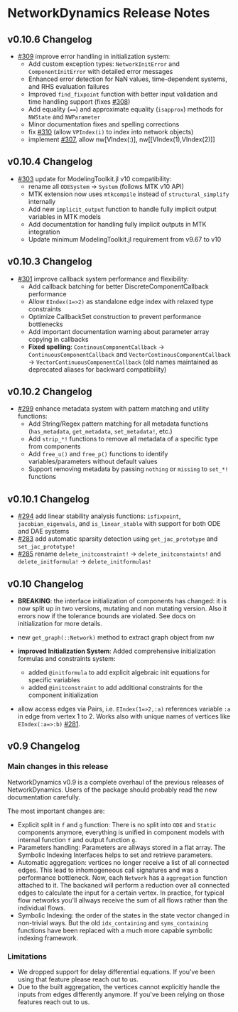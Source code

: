 # NetworkDynamics Release Notes

## v0.10.6 Changelog
- [#309](https://github.com/JuliaDynamics/NetworkDynamics.jl/pull/309) improve error handling in initialization system:
  - Add custom exception types: `NetworkInitError` and `ComponentInitError` with detailed error messages
  - Enhanced error detection for NaN values, time-dependent systems, and RHS evaluation failures
  - Improved `find_fixpoint` function with better input validation and time handling support (fixes [#308](https://github.com/JuliaDynamics/NetworkDynamics.jl/pull/308))
  - Add equality (`==`) and approximate equality (`isapprox`) methods for `NWState` and `NWParameter`
  - Minor documentation fixes and spelling corrections
  - fix [#310](https://github.com/JuliaDynamics/NetworkDynamics.jl/pull/310) (allow `VPIndex(i)` to index into network objects)
  - implement [#307](https://github.com/JuliaDynamics/NetworkDynamics.jl/pull/307), allow nw[VIndex(:)], nw[[VIndex(1),VIndex(2)]]

## v0.10.4 Changelog
- [#303](https://github.com/JuliaDynamics/NetworkDynamics.jl/pull/303) update for ModelingToolkit.jl v10 compatibility:
  - rename all `ODESystem` -> `System` (follows MTK v10 API)
  - MTK extension now uses `mtkcompile` instead of `structural_simplify` internally
  - Add new `implicit_output` function to handle fully implicit output variables in MTK models
  - Add documentation for handling fully implicit outputs in MTK integration
  - Update minimum ModelingToolkit.jl requirement from v9.67 to v10

## v0.10.3 Changelog
- [#301](https://github.com/JuliaDynamics/NetworkDynamics.jl/pull/301) improve callback system performance and flexibility:
  - Add callback batching for better DiscreteComponentCallback performance
  - Allow `EIndex(1=>2)` as standalone edge index with relaxed type constraints
  - Optimize CallbackSet construction to prevent performance bottlenecks
  - Add important documentation warning about parameter array copying in callbacks
  - **Fixed spelling**: `ContinousComponentCallback` → `ContinuousComponentCallback` and `VectorContinousComponentCallback` → `VectorContinuousComponentCallback` (old names maintained as deprecated aliases for backward compatibility)

## v0.10.2 Changelog
- [#299](https://github.com/JuliaDynamics/NetworkDynamics.jl/pull/299) enhance metadata system with pattern matching and utility functions:
  - Add String/Regex pattern matching for all metadata functions (`has_metadata`, `get_metadata`, `set_metadata!`, etc.)
  - Add `strip_*!` functions to remove all metadata of a specific type from components
  - Add `free_u()` and `free_p()` functions to identify variables/parameters without default values
  - Support removing metadata by passing `nothing` or `missing` to `set_*!` functions

## v0.10.1 Changelog
- [#294](https://github.com/JuliaDynamics/NetworkDynamics.jl/pull/294) add linear stability analysis functions: `isfixpoint`, `jacobian_eigenvals`, and `is_linear_stable` with support for both ODE and DAE systems
- [#283](https://github.com/JuliaDynamics/NetworkDynamics.jl/pull/283) add automatic sparsity detection using `get_jac_prototype` and `set_jac_prototype!`
- [#285](https://github.com/JuliaDynamics/NetworkDynamics.jl/pull/285) rename `delete_initconstraint!` -> `delete_initconstaints!` and `delete_initformula!` -> `delete_initformulas!`

## v0.10 Changelog
- **BREAKING**: the interface initialization of components has changed: it is now split up in two versions, mutating and non mutating version. Also it errors now if the tolerance bounds are violated. See docs on initialization for more details.

- new `get_graph(::Network)` method to extract graph object from nw
- **improved Initialization System**: Added comprehensive initialization formulas and constraints system:
  - added `@initformula` to add explicit algebraic init equations for specific variables
  - added `@initconstraint` to add additional constraints for the component initialization
- allow access edges via Pairs, i.e. `EIndex(1=>2,:a)` references variable `:a` in edge from vertex 1 to 2. Works also with unique names of vertices like `EIndex(:a=>:b)` [#281](https://github.com/JuliaDynamics/NetworkDynamics.jl/pull/281).

## v0.9 Changelog
### Main changes in this release
NetworkDynamics v0.9 is a complete overhaul of the previous releases of NetworkDynamics.
Users of the package should probably read the new documentation carefully.

The most important changes are:

- Explicit split in `f` and `g` function: There is no split into `ODE` and
  `Static` components anymore, everything is unified in component models with
  internal function `f` and output function `g`.
- Parameters handling: Parameters are allways stored in a flat array. The
  Symbolic Indexing Interfaces helps to set and retrieve parameters.
- Automatic aggregation: vertices no longer receive a list of all connected
  edges. This lead to inhomogeneous call signatures and was a performance
  bottleneck. Now, each `Network` has a `aggregation` function attached to it.
  The backaned will perform a reduction over all connected edges to calculate
  the input for a certain vertex. In practice, for typical flow networks you'll
  allways receive the sum of all flows rather than the individual flows.
- Symbolic Indexing: the order of the states in the state vector changed in
  non-trivial ways. But the old `idx_containing` and `syms_containing` functions
  have been replaced with a much more capable symbolic indexing framework.

### Limitations
- We dropped support for delay differential equations. If you've been using that
  feature please reach out to us.
- Due to the built aggregation, the vertices cannot explicitly handle the inputs
  from edges differently anymore. If you've been relying on those features reach
  out to us.
